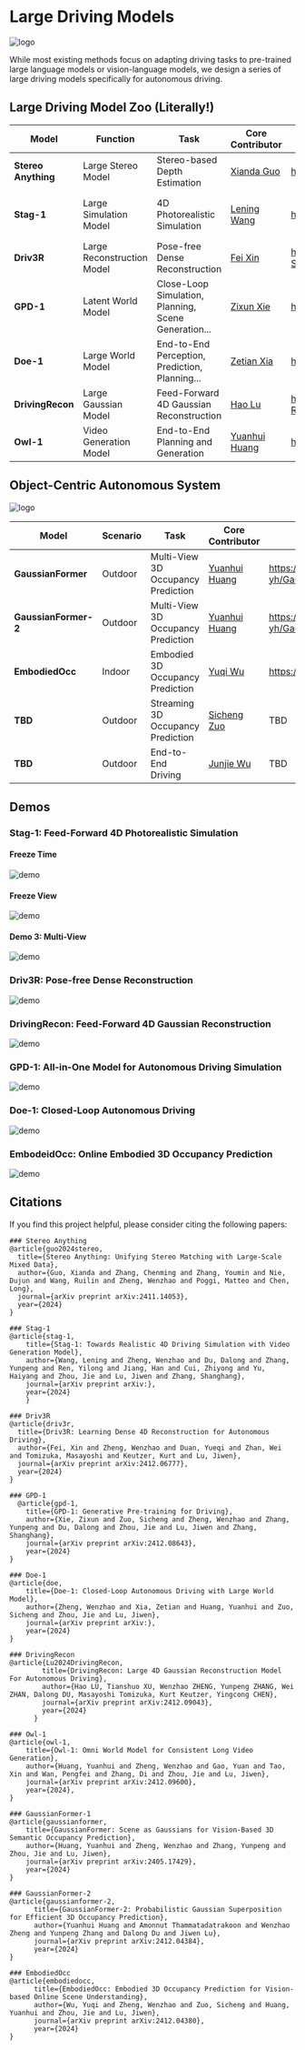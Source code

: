 # Large Driving Models

![logo](./assets/logo.jpg)

While most existing methods focus on adapting driving tasks to pre-trained large language models or vision-language models, we design a series of large driving models specifically for autonomous driving.

## Large Driving Model Zoo (Literally!)

| Model               | Function                   | Task                                                 | Core Contributor                               | Code                                            | Release Data | Why the name?                                       |
| ------------------- | -------------------------- | ---------------------------------------------------- | ---------------------------------------------- | ----------------------------------------------- | ------------ | --------------------------------------------------- |
| **Stereo Anything** | Large Stereo Model         | Stereo-based Depth Estimation                        | [Xianda Guo](https://github.com/XiandaGuo)     | https://github.com/XiandaGuo/OpenStereo         | 2024/11/22   | Stereo Anything                                     |
| **Stag-1**          | Large Simulation Model     | 4D Photorealistic Simulation                         | [Lening Wang](https://github.com/LeningWang)   | https://github.com/wzzheng/Stag                 | 2024/12/9    | **S**patial-Temporal simul**A**tion for drivin**G** |
| **Driv3R**          | Large Reconstruction Model | Pose-free Dense Reconstruction                       | [Fei Xin](https://github.com/Barrybarry-Smith) | https://github.com/Barrybarry-Smith/Driv3R      | 2024/12/10   | **DRIV**ing **3**d **R**econstruction               |
| **GPD-1**           | Latent World Model         | Close-Loop Simulation, Planning, Scene Generation... | [Zixun Xie](https://github.com/rainyNighti)    | https://github.com/wzzheng/GPD                  | 2024/12/12   | **G**enerative **P**re-training for **D**riving     |
| **Doe-1**           | Large World Model          | End-to-End Perception, Prediction, Planning...       | [Zetian Xia](https://github.com/ztxia)         | https://github.com/wzzheng/doe                  | 2024/12/13   | **D**riving w**O**rld modEl                         |
| **DrivingRecon**    | Large Gaussian Model       | Feed-Forward 4D Gaussian Reconstruction              | [Hao Lu](https://github.com/LuPaoPao)          | https://github.com/EnVision-Research/DriveRecon | 2024/12/13   | Driving Reconstruction                              |
| **Owl-1**           | Video Generation Model     | End-to-End Planning and Generation                   | [Yuanhui Huang](https://huang-yh.github.io/)   | https://github.com/huang-yh/Owl                 | 2024/12/13   | **O**mni **W**orld mode**L**                        |


## Object-Centric Autonomous System

![logo](./assets/logo_gaussian.png)

| Model                | Scenario | Task                               | Core Contributor                             | Code                                       | Release Data |
|----------------------|----------|------------------------------------|----------------------------------------------|--------------------------------------------|--------------|
| **GaussianFormer**   | Outdoor  | Multi-View 3D Occupancy Prediction | [Yuanhui Huang](https://huang-yh.github.io/) | https://github.com/huang-yh/GaussianFormer | 2024/5/27    |
| **GaussianFormer-2** | Outdoor  | Multi-View 3D Occupancy Prediction | [Yuanhui Huang](https://huang-yh.github.io/) | https://github.com/huang-yh/GaussianFormer | 2024/12/6    |
| **EmbodiedOcc**      | Indoor   | Embodied 3D Occupancy Prediction   | [Yuqi Wu](https://github.com/YkiWu)          | https://github.com/YkiWu/EmbodiedOcc       | 2024/12/6    |
| **TBD**              | Outdoor  | Streaming 3D Occupancy Prediction  | [Sicheng Zuo](https://github.com/zuosc19)    | TBD                                        | 2024/12/17   |
| **TBD**              | Outdoor  | End-to-End Driving                 | [Junjie Wu]()                                | TBD                                        | 2024/12/17   |

## Demos

### Stag-1: Feed-Forward 4D Photorealistic Simulation

#### Freeze Time

![demo](./assets/stag1.gif)

#### Freeze View 

![demo](./assets/stag2.gif)

#### Demo 3: Multi-View

![demo](./assets/stag3.gif)

### Driv3R: Pose-free Dense Reconstruction

![demo](./assets/driv3r.gif)

### DrivingRecon: Feed-Forward 4D Gaussian Reconstruction

![demo](./assets/drivingrecon.gif)

### GPD-1: All-in-One Model for Autonomous Driving Simulation

![demo](./assets/gpd.gif)

### Doe-1: Closed-Loop Autonomous Driving

![demo](./assets/doe.gif)

### EmbodeidOcc: Online Embodied 3D Occupancy Prediction

![demo](./assets/embodiedocc.gif)

## Citations

If you find this project helpful, please consider citing the following papers:

```
### Stereo Anything
@article{guo2024stereo,
  title={Stereo Anything: Unifying Stereo Matching with Large-Scale Mixed Data},
  author={Guo, Xianda and Zhang, Chenming and Zhang, Youmin and Nie, Dujun and Wang, Ruilin and Zheng, Wenzhao and Poggi, Matteo and Chen, Long},
  journal={arXiv preprint arXiv:2411.14053},
  year={2024}
}

### Stag-1
@article{stag-1,
    title={Stag-1: Towards Realistic 4D Driving Simulation with Video Generation Model},
    author={Wang, Lening and Zheng, Wenzhao and Du, Dalong and Zhang, Yunpeng and Ren, Yilong and Jiang, Han and Cui, Zhiyong and Yu, Haiyang and Zhou, Jie and Lu, Jiwen and Zhang, Shanghang},
    journal={arXiv preprint arXiv:},
    year={2024}
	}

### Driv3R
@article{driv3r,
  title={Driv3R: Learning Dense 4D Reconstruction for Autonomous Driving}, 
  author={Fei, Xin and Zheng, Wenzhao and Duan, Yueqi and Zhan, Wei and Tomizuka, Masayoshi and Keutzer, Kurt and Lu, Jiwen},
  journal={arXiv preprint arXiv:2412.06777},
  year={2024}
}

### GPD-1
  @article{gpd-1,
    title={GPD-1: Generative Pre-training for Driving},
    author={Xie, Zixun and Zuo, Sicheng and Zheng, Wenzhao and Zhang, Yunpeng and Du, Dalong and Zhou, Jie and Lu, Jiwen and Zhang, Shanghang},
    journal={arXiv preprint arXiv:2412.08643},
    year={2024}
}

### Doe-1
@article{doe,
    title={Doe-1: Closed-Loop Autonomous Driving with Large World Model},
    author={Zheng, Wenzhao and Xia, Zetian and Huang, Yuanhui and Zuo, Sicheng and Zhou, Jie and Lu, Jiwen},
    journal={arXiv preprint arXiv:},
    year={2024}
}

### DrivingRecon
@article{Lu2024DrivingRecon,
        title={DrivingRecon: Large 4D Gaussian Reconstruction Model For Autonomous Driving},
        author={Hao LU, Tianshuo XU, Wenzhao ZHENG, Yunpeng ZHANG, Wei ZHAN, Dalong DU, Masayoshi Tomizuka, Kurt Keutzer, Yingcong CHEN},
        journal={arXiv preprint arXiv:2412.09043},
        year={2024}
      }

### Owl-1
@article{owl-1,
    title={Owl-1: Omni World Model for Consistent Long Video Generation}, 
    author={Huang, Yuanhui and Zheng, Wenzhao and Gao, Yuan and Tao, Xin and Wan, Pengfei and Zhang, Di and Zhou, Jie and Lu, Jiwen},
    journal={arXiv preprint arXiv:2412.09600},
    year={2024},
}

### GaussianFormer-1
@article{gaussianformer,
    title={GaussianFormer: Scene as Gaussians for Vision-Based 3D Semantic Occupancy Prediction},
    author={Huang, Yuanhui and Zheng, Wenzhao and Zhang, Yunpeng and Zhou, Jie and Lu, Jiwen},
    journal={arXiv preprint arXiv:2405.17429},
    year={2024}
}

### GaussianFormer-2
@article{gaussianformer-2,
      title={GaussianFormer-2: Probabilistic Gaussian Superposition for Efficient 3D Occupancy Prediction}, 
      author={Yuanhui Huang and Amonnut Thammatadatrakoon and Wenzhao Zheng and Yunpeng Zhang and Dalong Du and Jiwen Lu},
      journal={arXiv preprint arXiv:2412.04384},
      year={2024}
}
	
### EmbodiedOcc
@article{embodiedocc,
      title={EmbodiedOcc: Embodied 3D Occupancy Prediction for Vision-based Online Scene Understanding}, 
      author={Wu, Yuqi and Zheng, Wenzhao and Zuo, Sicheng and Huang, Yuanhui and Zhou, Jie and Lu, Jiwen},
      journal={arXiv preprint arXiv:2412.04380},
      year={2024}
}
```
